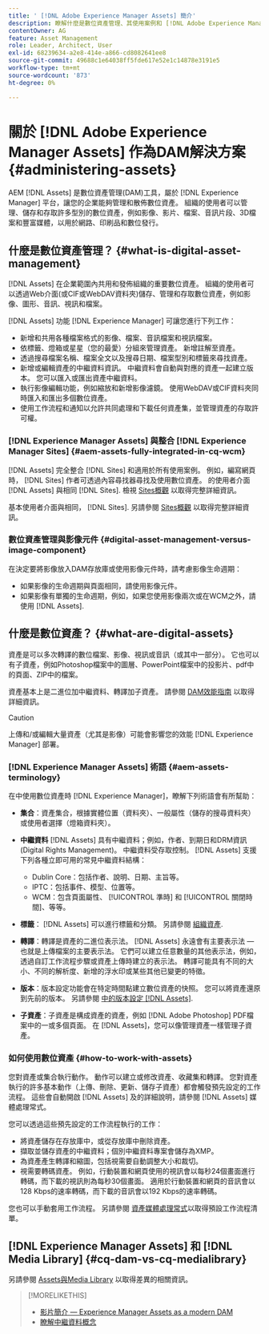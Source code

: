 ```yaml
---
title: ' [!DNL Adobe Experience Manager Assets] 簡介'
description: 瞭解什麼是數位資產管理、其使用案例和 [!DNL Adobe Experience Manager Asset] 方案。
contentOwner: AG
feature: Asset Management
role: Leader, Architect, User
exl-id: 68239634-a2e8-414e-a866-cd8082641ee8
source-git-commit: 49688c1e64038ff5fde617e52e1c14878e3191e5
workflow-type: tm+mt
source-wordcount: '873'
ht-degree: 0%

---
```


# 關於 [!DNL Adobe Experience Manager Assets] 作為DAM解決方案 {#administering-assets}

AEM [!DNL Assets] 是數位資產管理(DAM)工具，屬於 [!DNL Experience Manager] 平台，讓您的企業能夠管理和散佈數位資產。 組織的使用者可以管理、儲存和存取許多型別的數位資產，例如影像、影片、檔案、音訊片段、3D檔案和豐富媒體，以用於網路、印刷品和數位發行。

## 什麼是數位資產管理？ {#what-is-digital-asset-management}

[!DNL Assets] 在企業範圍內共用和發佈組織的重要數位資產。 組織的使用者可以透過Web介面(或CIF或WebDAV資料夾)儲存、管理和存取數位資產，例如影像、圖形、音訊、視訊和檔案。

[!DNL Assets] 功能 [!DNL Experience Manager] 可讓您進行下列工作：

* 新增和共用各種檔案格式的影像、檔案、音訊檔案和視訊檔案。
* 依標籤、燈箱或星星（您的最愛）分組來管理資產。 新增註解至資產。
* 透過搜尋檔案名稱、檔案全文以及搜尋日期、檔案型別和標籤來尋找資產。
* 新增或編輯資產的中繼資料資訊。 中繼資料會自動與對應的資產一起建立版本。 您可以匯入或匯出資產中繼資料。
* 執行影像編輯功能，例如縮放和新增影像濾鏡。 使用WebDAV或CIF資料夾同時匯入和匯出多個數位資產。
* 使用工作流程和通知以允許共同處理和下載任何資產集，並管理資產的存取許可權。

### [!DNL Experience Manager Assets] 與整合 [!DNL Experience Manager Sites] {#aem-assets-fully-integrated-in-cq-wcm}

[!DNL Assets] 完全整合 [!DNL Sites] 和適用於所有使用案例。 例如，編寫網頁時， [!DNL Sites] 作者可透過內容尋找器尋找及使用數位資產。 的使用者介面 [!DNL Assets] 與相同 [!DNL Sites]. 檢視 [Sites概觀](/help/sites-authoring/page-authoring.md) 以取得完整詳細資訊。

基本使用者介面與相同， [!DNL Sites]. 另請參閱 [Sites概觀](/help/sites-authoring/page-authoring.md) 以取得完整詳細資訊。

### 數位資產管理與影像元件 {#digital-asset-management-versus-image-component}

在決定要將影像放入DAM存放庫或使用影像元件時，請考慮影像生命週期：

* 如果影像的生命週期與頁面相同，請使用影像元件。
* 如果影像有單獨的生命週期，例如，如果您使用影像兩次或在WCM之外，請使用 [!DNL Assets].

## 什麼是數位資產？ {#what-are-digital-assets}

資產是可以多次轉譯的數位檔案、影像、視訊或音訊（或其中一部分）。 它也可以有子資產，例如Photoshop檔案中的圖層、PowerPoint檔案中的投影片、pdf中的頁面、ZIP中的檔案。

資產基本上是二進位加中繼資料、轉譯加子資產。 請參閱 [DAM效能指南](/help/sites-deploying/assets-performance-sizing.md) 以取得詳細資訊。

>[!CAUTION]
>
>上傳和/或編輯大量資產（尤其是影像）可能會影響您的效能 [!DNL Experience Manager] 部署。

### [!DNL Experience Manager Assets] 術語 {#aem-assets-terminology}

在中使用數位資產時 [!DNL Experience Manager]，瞭解下列術語會有所幫助：

* **集合**：資產集合，根據實體位置（資料夾）、一般屬性（儲存的搜尋資料夾）或使用者選擇（燈箱資料夾）。

* **中繼資料** [!DNL Assets] 具有中繼資料；例如，作者、到期日和DRM資訊(Digital Rights Management)。 中繼資料受存取控制。 [!DNL Assets] 支援下列各種立即可用的常見中繼資料結構：

   * Dublin Core：包括作者、說明、日期、主旨等。
   * IPTC：包括事件、模型、位置等。
   * WCM：包含頁面屬性、 [!UICONTROL 準時] 和 [!UICONTROL 關閉時間]、等等。

* **標籤**： [!DNL Assets] 可以進行標籤和分類。 另請參閱 [組織資產](/help/assets/organize-assets.md).

* **轉譯**：轉譯是資產的二進位表示法。 [!DNL Assets] 永遠會有主要表示法 — 也就是上傳檔案的主要表示法。 它們可以建立任意數量的其他表示法，例如，透過自訂工作流程步驟或資產上傳時建立的表示法。 轉譯可能具有不同的大小、不同的解析度、新增的浮水印或某些其他已變更的特徵。

* **版本**：版本設定功能會在特定時間點建立數位資產的快照。 您可以將資產還原到先前的版本。 另請參閱 [中的版本設定 [!DNL Assets]](manage-assets.md#asset-versioning).

* **子資產**：子資產是構成資產的資產，例如 [!DNL Adobe Photoshop] PDF檔案中的一或多個頁面。 在 [!DNL Assets]，您可以像管理資產一樣管理子資產。

### 如何使用數位資產 {#how-to-work-with-assets}

您對資產或集合執行動作。 動作可以建立或修改資產、收藏集和轉譯。 您對資產執行的許多基本動作（上傳、刪除、更新、儲存子資產）都會觸發預先設定的工作流程。 這些會自動開啟 [!DNL Assets] 及的詳細說明，請參閱 [!DNL Assets] 媒體處理常式。

您可以透過這些預先設定的工作流程執行的工作：

* 將資產儲存在存放庫中，或從存放庫中刪除資產。
* 擷取並儲存資產的中繼資料；個別中繼資料專案會儲存為XMP。
* 為資產產生轉譯和縮圖，包括視需要自動調整大小和裁切。
* 視需要轉碼資產。 例如，行動裝置和網頁使用的視訊會以每秒24個畫面進行轉碼，而下載的視訊則為每秒30個畫面。 適用於行動裝置和網頁的音訊會以128 Kbps的速率轉碼，而下載的音訊會以192 Kbps的速率轉碼。

您也可以手動套用工作流程。 另請參閱 [資產媒體處理常式](media-handlers.md)以取得預設工作流程清單。

## [!DNL Experience Manager Assets] 和 [!DNL Media Library] {#cq-dam-vs-cq-medialibrary}

另請參閱 [Assets與Media Library](medialibrary.md) 以取得差異的相關資訊。

>[!MORELIKETHIS]
>
>* [影片簡介 — Experience Manager Assets as a modern DAM](https://www.youtube.com/watch?v=PBwQqZgC-yo)
>* [瞭解中繼資料概念](/help/assets/metadata-concepts.md)
